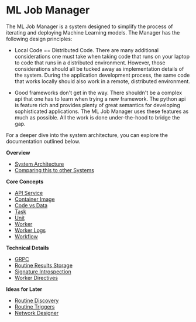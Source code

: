 # ML Job Manager

The ML Job Manager is a system designed to simplify the process of iterating
and deploying Machine Learning models. The Manager has the following design
principles:

- Local Code == Distributed Code. There are many additional considerations one
  must take when taking code that runs on your laptop to code that runs in a
  distributed environment. However, those considerations should all be tucked
  away as implementation details of the system. During the application
  development process, the same code that works locally should also work
  in a remote, distributed environment.

- Good frameworks don't get in the way. There shouldn't be a complex api
  that one has to learn when trying a new framework. The python api is feature
  rich and provides plenty of great semantics for developing sophisticated
  applications. The ML Job Manager uses these features as much as possible.
  All the work is done under-the-hood to bridge the gap.

For a deeper dive into the system architecture, you can explore the
documentation outlined below.

**Overview**

- [System Architecture](./System-Architecture.md)
- [Comparing this to other Systems](./Comparisons.md)

**Core Concepts**

- [API Service](./API-Service.md)
- [Container Image](./API-Image.md)
- [Code vs Data](./Code-vs-Data.md)
- [Task](./Task.md)
- [Unit](./Unit.md)
- [Worker](./Worker.md)
- [Worker Logs](./Worker-Logs.md)
- [Workflow](./Workflow.md)

**Technical Details**

- [GRPC](./GRPC.md)
- [Routine Results Storage](./Routine-Results-Storage.md)
- [Signature Introspection](./Signature-Introspection.md)
- [Worker Directives](./Worker-Directives.md)

**Ideas for Later**

- [Routine Discovery](./Routine-Discovery.md)
- [Routine Triggers](./Routine-Triggers.md)
- [Network Designer](./Network-Designer.md)
